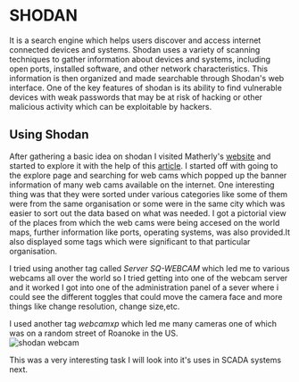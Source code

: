 # SHODAN
It is a search engine which helps users discover and access internet connected devices and systems.
Shodan uses a variety of scanning techniques to gather information about devices and systems, including open ports, installed software, and other network characteristics. This information is then organized and made searchable through Shodan's web interface. One of the key features of shodan is its ability to find vulnerable devices with weak passwords that may be at risk of hacking or other malicious activity which can be exploitable by hackers.

## Using Shodan
After gathering a basic idea on shodan I visited Matherly's [website](www.shodan.io) and started to explore it with the help of this [article](https://www.hackers-arise.com/post/2016/06/22/using-shodan-the-worlds-most-dangerous-search-engine). I started off with going to the explore page and searching for web cams which popped up the banner information of many web cams available on the internet. One interesting thing was that they were sorted under various categories like some of them were from the same organisation or some were in the same city which was easier to sort out the data based on what was needed. I got a pictorial view of the places from which the web cams were being accesed on the world maps, further information like ports, operating systems, was also provided.It also displayed some tags which were significant to that particular organisation.

I tried using another tag called *Server SQ-WEBCAM* which led me to various webcams all over the world so I tried getting into one of the webcam server and it worked I got into one of the administration panel of a sever where i could see the different toggles that could move the camera face and more things like change resolution, change size,etc.

I used another tag *webcamxp* which led me many cameras one of which was on a random street of Roanoke in the US.</br>
![shodan webcam](https://user-images.githubusercontent.com/96241263/221429635-1a83a71c-b8c5-4715-bb60-e1971d2bb6f3.png)


This was a very interesting task I will look into it's uses in SCADA systems next.
